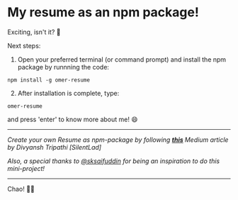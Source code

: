 # My resume as an npm package!

Exciting, isn't it? 🎉

Next steps:
1. Open your preferred terminal (or command prompt) and install the npm package by runnning the code:
 ```
 npm install -g omer-resume
 ```
 
2. After installation is complete, type:
```
omer-resume
```
and press 'enter' to know more about me! 😄

---

<i> Create your own Resume as npm-package by following <b>[this](https://blog.usejournal.com/how-to-make-your-r%C3%A9sum%C3%A9-an-npm-package-fc5d6b6a3fbd) </b> Medium article by Divyansh Tripathi [SilentLad]
</i>

<i>Also, a special thanks to [@sksaifuddin](https://github.com/sksaifuddin) for being an inspiration to do this mini-project!
</i>

---

Chao! 👋🏻
